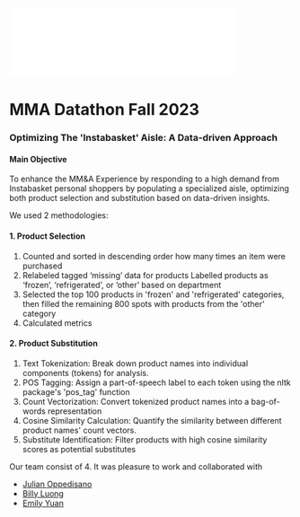 <img src="./Images/rotman-logo.png" alt="Rotman school Logo"/>

# MMA Datathon Fall 2023

### Optimizing The 'Instabasket' Aisle: A Data-driven Approach
 
#### Main Objective

<p>To enhance the MM&A Experience by responding to a high demand from Instabasket personal shoppers by populating a specialized aisle, optimizing both product selection and substitution based on data-driven insights.

We used 2 methodologies:</p>

#### 1. Product Selection

<ol>
<li>Counted and sorted in descending order how many times an item were purchased</li>
<li>Relabeled tagged ‘missing’ data for products Labelled products as ‘frozen’, ‘refrigerated’, or ‘other’ based on department</li>
<li>Selected the top 100 products in 'frozen' and 'refrigerated' categories, then filled the remaining 800 spots with products from the 'other' category</li>
<li>Calculated metrics</li>
</ol>

#### 2. Product Substitution

<ol>
<li>Text Tokenization: Break down product names into individual components (tokens) for analysis.</li>
<li>POS Tagging: Assign a part-of-speech label to each token using the nltk package's 'pos_tag' function</li>
<li>Count Vectorization: Convert tokenized product names into a bag-of-words representation</li>
<li>Cosine Similarity Calculation: Quantify the similarity between different product names' count vectors.</li>
<li>Substitute Identification: Filter products with high cosine similarity scores as potential substitutes</li>
</ol>

<p>Our team consist of 4. It was pleasure to work and collaborated with</p>
<ul>
<li> <a href="https://github.com/Julian-Oppedisano/MMA-Datathon/tree/main">Julian Oppedisano</a></li>
<li> <a href="https://github.com/b8luong/MMA-Datathon-Supermarket-Analysis">Billy Luong</a></li>
<li> <a href="https://github.com/YAJAJ00/MMA_Datathon/tree/main">Emily Yuan</a></li>
</ul>
